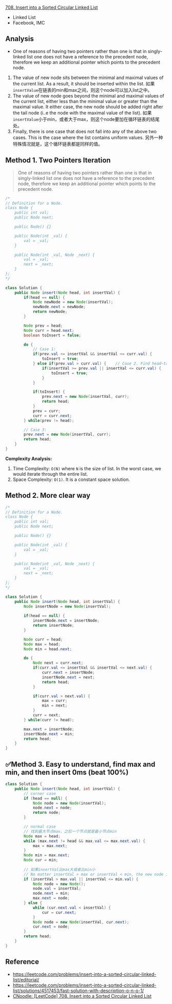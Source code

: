 [708. Insert into a Sorted Circular Linked List](https://leetcode.com/problems/insert-into-a-sorted-circular-linked-list/description/)

* Linked List
* Facebook, IMC


## Analysis
* One of reasons of having two pointers rather than one is that in singly-linked list one does not have a reference to the precedent node, therefore we keep an additional pointer which points to the precedent node.

1. The value of new node sits between the minimal and maximal values of the current list. As a result, it should be inserted within the list. 如果`insertValue`在链表的min和max之间，则这个node可以加入list之中。
2. The value of new node goes beyond the minimal and maximal values of the current list, either less than the minimal value or greater than the maximal value. It either case, the new node should be added right after the tail node (i..e the node with the maximal value of the list). 如果`insertValue`小于min，或者大于max，则这个node要加在循环链表的结尾处。
3. Finally, there is one case that does not fall into any of the above two cases. This is the case where the list contains uniform values. 另外一种特殊情况就是，这个循环链表都是同样的值。


## Method 1. Two Pointers Iteration
> One of reasons of having two pointers rather than one is that in singly-linked list one does not have a reference to the precedent node, therefore we keep an additional pointer which points to the precedent node.

```Java
/*
// Definition for a Node.
class Node {
    public int val;
    public Node next;

    public Node() {}

    public Node(int _val) {
        val = _val;
    }

    public Node(int _val, Node _next) {
        val = _val;
        next = _next;
    }
};
*/

class Solution {
    public Node insert(Node head, int insertVal) {
        if(head == null) {
            Node newNode = new Node(insertVal);
            newNode.next = newNode;
            return newNode;
        }

        Node prev = head;
        Node curr = head.next;
        boolean toInsert = false;

        do {
            // Case 1:
            if(prev.val <= insertVal && insertVal <= curr.val) {
                toInsert = true;
            } else if(prev.val > curr.val) {    // Case 2. Find head~tail
                if(insertVal >= prev.val || insertVal <= curr.val) {
                    toInsert = true;
                }
            }

            if(toInsert) {
                prev.next = new Node(insertVal, curr);
                return head;
            }
            prev = curr;
            curr = curr.next;
        } while(prev != head);

        // Case 3: 
        prev.next = new Node(insertVal, curr);
        return head;
    }
}
```
**Complexity Analysis:**
1. Time Complexity: `O(N)` where `N` is the size of list. In the worst case, we would iterate through the entire list.
2. Space Complexity: `O(1)`. It is a constant space solution.


## Method 2. More clear way
```Java
/*
// Definition for a Node.
class Node {
    public int val;
    public Node next;

    public Node() {}

    public Node(int _val) {
        val = _val;
    }

    public Node(int _val, Node _next) {
        val = _val;
        next = _next;
    }
};
*/

class Solution {
    public Node insert(Node head, int insertVal) {
        Node insertNode = new Node(insertVal);
        
        if(head == null) {
            insertNode.next = insertNode;
            return insertNode;
        }

        Node curr = head;
        Node max = head;
        Node min = head.next;

        do {
            Node next = curr.next;
            if(curr.val <= insertVal && insertVal <= next.val) {
                curr.next = insertNode;
                insertNode.next = next;
                return head;
            }

            if(curr.val > next.val) {
                max = curr;
                min = next;
            }
            curr = next;
        } while(curr != head);

        max.next = insertNode;
        insertNode.next = min;
        return head;
    }
}
```


## ✅Method 3. Easy to understand, find max and min, and then insert 0ms (beat 100%)
```java
class Solution {
    public Node insert(Node head, int insertVal) {
        // corner case
        if (head == null) {
            Node node = new Node(insertVal);
            node.next = node;
            return node;
        }

        // normal case
        // 找到最大节点max，之后一个节点就是最小节点min
        Node max = head;
        while (max.next != head && max.val <= max.next.val) {
            max = max.next;
        }
        Node min = max.next;
        Node cur = min;
        
        // 如果insertVal比max大或者比min小
        // No matter insertVal > max or insertVal < min, the new node is inserted between max and min
        if (insertVal > max.val || insertVal <= min.val) {
            Node node = new Node();
            node.val = insertVal;
            node.next = min;
            max.next = node;
        } else {
            while (cur.next.val < insertVal) {
                cur = cur.next;
            }
            Node node = new Node(insertVal, cur.next);
            cur.next = node;
        }
        return head;
    }
}
```

## Reference
* https://leetcode.com/problems/insert-into-a-sorted-circular-linked-list/editorial/
* https://leetcode.com/problems/insert-into-a-sorted-circular-linked-list/solutions/4517453/fast-solution-with-description-o-n-o-1/
* [CNoodle: [LeetCode] 708. Insert into a Sorted Circular Linked List](https://www.cnblogs.com/cnoodle/p/13723715.html)